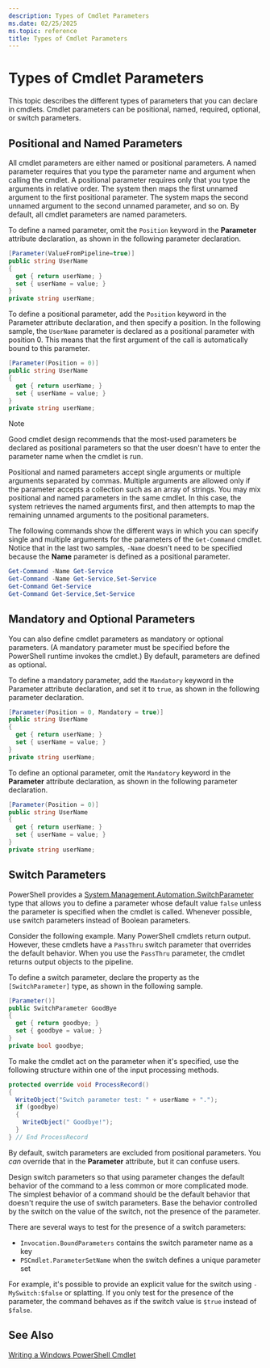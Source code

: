 ```yaml
---
description: Types of Cmdlet Parameters
ms.date: 02/25/2025
ms.topic: reference
title: Types of Cmdlet Parameters
---
```

# Types of Cmdlet Parameters

This topic describes the different types of parameters that you can declare in cmdlets. Cmdlet
parameters can be positional, named, required, optional, or switch parameters.

## Positional and Named Parameters

All cmdlet parameters are either named or positional parameters. A named parameter requires that you
type the parameter name and argument when calling the cmdlet. A positional parameter requires only
that you type the arguments in relative order. The system then maps the first unnamed argument to
the first positional parameter. The system maps the second unnamed argument to the second unnamed
parameter, and so on. By default, all cmdlet parameters are named parameters.

To define a named parameter, omit the `Position` keyword in the **Parameter** attribute declaration,
as shown in the following parameter declaration.

```csharp
[Parameter(ValueFromPipeline=true)]
public string UserName
{
  get { return userName; }
  set { userName = value; }
}
private string userName;
```

To define a positional parameter, add the `Position` keyword in the Parameter attribute declaration,
and then specify a position. In the following sample, the `UserName` parameter is declared as a
positional parameter with position 0. This means that the first argument of the call is
automatically bound to this parameter.

```csharp
[Parameter(Position = 0)]
public string UserName
{
  get { return userName; }
  set { userName = value; }
}
private string userName;
```

> [!NOTE]
> Good cmdlet design recommends that the most-used parameters be declared as positional parameters
> so that the user doesn't have to enter the parameter name when the cmdlet is run.

Positional and named parameters accept single arguments or multiple arguments separated by commas.
Multiple arguments are allowed only if the parameter accepts a collection such as an array of
strings. You may mix positional and named parameters in the same cmdlet. In this case, the system
retrieves the named arguments first, and then attempts to map the remaining unnamed arguments to the
positional parameters.

The following commands show the different ways in which you can specify single and multiple
arguments for the parameters of the `Get-Command` cmdlet. Notice that in the last two samples,
`-Name` doesn't need to be specified because the **Name** parameter is defined as a positional
parameter.

```powershell
Get-Command -Name Get-Service
Get-Command -Name Get-Service,Set-Service
Get-Command Get-Service
Get-Command Get-Service,Set-Service
```

## Mandatory and Optional Parameters

You can also define cmdlet parameters as mandatory or optional parameters. (A mandatory parameter
must be specified before the PowerShell runtime invokes the cmdlet.) By default, parameters
are defined as optional.

To define a mandatory parameter, add the `Mandatory` keyword in the Parameter attribute declaration,
and set it to `true`, as shown in the following parameter declaration.

```csharp
[Parameter(Position = 0, Mandatory = true)]
public string UserName
{
  get { return userName; }
  set { userName = value; }
}
private string userName;
```

To define an optional parameter, omit the `Mandatory` keyword in the **Parameter** attribute
declaration, as shown in the following parameter declaration.

```csharp
[Parameter(Position = 0)]
public string UserName
{
  get { return userName; }
  set { userName = value; }
}
private string userName;
```

## Switch Parameters

PowerShell provides a [System.Management.Automation.SwitchParameter][02] type that allows you to
define a parameter whose default value `false` unless the parameter is specified when the cmdlet is
called. Whenever possible, use switch parameters instead of Boolean parameters.

Consider the following example. Many PowerShell cmdlets return output. However, these cmdlets have a
`PassThru` switch parameter that overrides the default behavior. When you use the `PassThru`
parameter, the cmdlet returns output objects to the pipeline.

To define a switch parameter, declare the property as the `[SwitchParameter]` type, as shown in the
following sample.

```csharp
[Parameter()]
public SwitchParameter GoodBye
{
  get { return goodbye; }
  set { goodbye = value; }
}
private bool goodbye;
```

To make the cmdlet act on the parameter when it's specified, use the following structure within one
of the input processing methods.

```csharp
protected override void ProcessRecord()
{
  WriteObject("Switch parameter test: " + userName + ".");
  if (goodbye)
  {
    WriteObject(" Goodbye!");
  }
} // End ProcessRecord
```

By default, switch parameters are excluded from positional parameters. You _can_ override that in
the **Parameter** attribute, but it can confuse users.

Design switch parameters so that using parameter changes the default behavior of the command to a
less common or more complicated mode. The simplest behavior of a command should be the default
behavior that doesn't require the use of switch parameters. Base the behavior controlled by the
switch on the value of the switch, not the presence of the parameter.

There are several ways to test for the presence of a switch parameters:

- `Invocation.BoundParameters` contains the switch parameter name as a key
- `PSCmdlet.ParameterSetName` when the switch defines a unique parameter set

For example, it's possible to provide an explicit value for the switch using `-MySwitch:$false` or
splatting. If you only test for the presence of the parameter, the command behaves as if the switch
value is `$true` instead of `$false`.

## See Also

[Writing a Windows PowerShell Cmdlet][01]

<!-- link references -->
[01]: writing-a-windows-powershell-cmdlet.md
[02]: xref:System.Management.Automation.SwitchParameter
